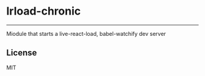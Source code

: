 # lrload-chronic
-----

Miodule that starts a live-react-load, babel-watchify dev server

## License

MIT
